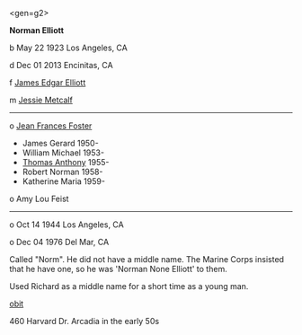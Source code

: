 <gen=g2>

<b>Norman Elliott</b>

b May 22 1923 Los Angeles, CA

d Dec 01 2013 Encinitas, CA

f [James Edgar Elliott](../g3/james_edgar_elliott.md)

m [Jessie Metcalf](../g3/jessie_metcalf.md)

<hr>

o [Jean Frances Foster](../g2/jean_frances_foster.md) 

- James Gerard 1950-
- William Michael 1953-
- [Thomas Anthony](../g1/thomas_anthony_elliott.md) 1955-
- Robert Norman 1958-
- Katherine Maria 1959-

o Amy Lou Feist

<hr>

o Oct 14 1944 Los Angeles, CA

o Dec 04 1976 Del Mar, CA

Called "Norm".  He did not have a middle name.  The Marine Corps insisted that he have one, so he was 'Norman None Elliott' to them.

Used Richard as a middle name for a short time as a young man.

[obit](https://www.legacy.com/us/obituaries/latimes/name/norman-elliott-obituary?id=17992313)

460 Harvard Dr. Arcadia in the early 50s

